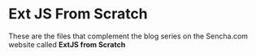 # Ext JS From Scratch

These are the files that complement the blog series on the Sencha.com website called **ExtJS from Scratch**

